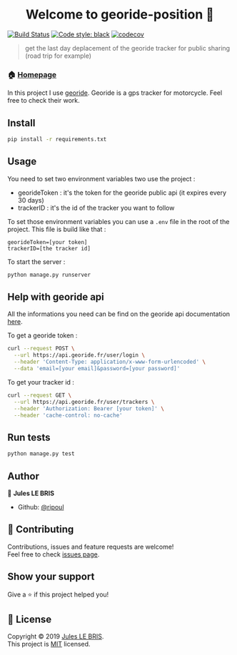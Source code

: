 <h1 align="center">Welcome to georide-position 👋</h1>

[![Build Status](https://travis-ci.org/ripoul/georide-position.svg?branch=master)](https://travis-ci.org/ripoul/georide-position)
[![Code style: black](https://img.shields.io/badge/code%20style-black-000000.svg)](https://github.com/python/black)
[![codecov](https://codecov.io/gh/ripoul/georide-position/branch/master/graph/badge.svg)](https://codecov.io/gh/ripoul/georide-position)

> get the last day deplacement of the georide tracker for public sharing (road trip for example)

### 🏠 [Homepage](https://github.com/ripoul/georide-position)

In this project I use [georide](https://georide.fr/). Georide is a gps tracker for motorcycle. Feel free to check their work.

## Install

```sh
pip install -r requirements.txt
```

## Usage

You need to set two environment variables two use the project : 
- georideToken : it's the token for the georide public api (it expires every 30 days)
- trackerID : it's the id of the tracker you want to follow

To set those environment variables you can use a `.env` file in the root of the project. This file is build like that : 
```
georideToken=[your token]
trackerID=[the tracker id]
```

To start the server : 

```sh
python manage.py runserver
```

## Help with georide api

All the informations you need can be find on the georide api documentation [here](https://api.georide.fr/).

To get a georide token : 
```sh
curl --request POST \
  --url https://api.georide.fr/user/login \
  --header 'Content-Type: application/x-www-form-urlencoded' \
  --data 'email=[your email]&password=[your password]'
```

To get your tracker id : 
```sh
curl --request GET \
  --url https://api.georide.fr/user/trackers \
  --header 'Authorization: Bearer [your token]' \
  --header 'cache-control: no-cache'
```

## Run tests

```sh
python manage.py test
```

## Author

👤 **Jules LE BRIS**

* Github: [@ripoul](https://github.com/ripoul)

## 🤝 Contributing

Contributions, issues and feature requests are welcome!<br />Feel free to check [issues page](https://github.com/ripoul/georide-position/issues).

## Show your support

Give a ⭐️ if this project helped you!

## 📝 License

Copyright © 2019 [Jules LE BRIS](https://github.com/ripoul).<br />
This project is [MIT](https://github.com/ripoul/georide-position/blob/master/LICENSE) licensed.
